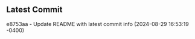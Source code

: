 
## Latest Commit
e8753aa - Update README with latest commit info (2024-08-29 16:53:19 -0400) <Yunxi-Zhou>
